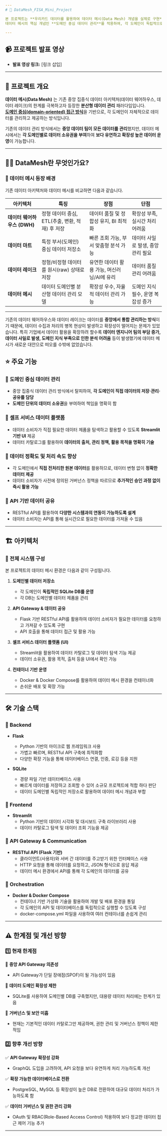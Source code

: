 ```yaml
---
# 👾 DataMesh_FISA_Mini_Project  

본 프로젝트는 **우리카드 데이터를 활용하여 데이터 메시(Data Mesh) 개념을 실제로 구현**한 미니 프로젝트입니다.  
데이터 메시의 핵심 개념인 **도메인 중심 데이터 관리**를 적용하여, 각 도메인이 독립적으로 데이터를 운영하고 활용할 수 있도록 구성하였습니다. **Streamlit을 활용한 간단한 UI**를 구축하여, 사용자가 데이터 제품을 쉽게 탐색하고 조회할 수 있도록 했습니다.  

---
```


## 📹 프로젝트 발표 영상  
- **발표 영상 링크:** [링크 삽입]

---

## 📌 프로젝트 개요  
**데이터 메시(Data Mesh)** 는 기존 중앙 집중식 데이터 아키텍처(데이터 웨어하우스, 데이터 레이크)의 한계를 극복하고자 등장한 **분산형 데이터 관리** 패러다임입니다.  
<u>**도메인 중심(domain-oriented) 접근 방식**</u>을 기반으로, 각 도메인이 자체적으로 데이터를 관리하고 제공하는 방식입니다.  

기존의 데이터 관리 방식에서는 **중앙 데이터 팀이 모든 데이터를 관리**했지만, 데이터 메시에서는 **각 도메인별로 데이터 소유권을 부여**하여 **보다 유연하고 확장성 높은 데이터 운영**이 가능합니다.  

---
## 🙋‍♀️ DataMesh란 무엇인가요?  

### **📌 데이터 메시 등장 배경**  

기존 데이터 아키텍처와 데이터 메시를 비교하면 다음과 같습니다.  

| 아키텍처 | 특징 | 장점 | 단점 |
| --- | --- | --- | --- |
| **데이터 웨어하우스 (DWH)** | 정형 데이터 중심, ETL(추출, 변환, 적재) 후 저장 | 데이터 품질 및 정합성 유지, BI 최적화 | 확장성 부족, 실시간 처리 어려움 |
| **데이터 마트** | 특정 부서(도메인) 중심 데이터 저장소 | 빠른 조회 가능, 부서 맞춤형 분석 가능 | 데이터 사일로 발생, 중앙 관리 필요 |
| **데이터 레이크** | 정형/비정형 데이터를 원시(raw) 상태로 저장 | 유연한 데이터 활용 가능, 머신러닝/AI에 유리 | 데이터 품질 관리 어려움 |
| **데이터 메시** | 데이터 도메인별 분산형 데이터 관리 모델 | 확장성 우수, 자율적 데이터 관리 가능 | 도메인 지식 필수, 운영 복잡성 증가 |


---
기존의 데이터 웨어하우스와 데이터 레이크는 데이터를 **중앙에서 통합 관리하는 방식**이기 때문에, 데이터 수집과 처리의 병목 현상이 발생하고 확장성이 떨어지는 문제가 있었습니다. 특히 기업에서 데이터 활용을 확장하려 할수록 **데이터 엔지니어 팀의 부담 증가, 데이터 사일로 발생, 도메인 지식 부족으로 인한 분석 어려움** 등이 발생했기에 데이터 메시가 새로운 대안으로 떠오를 수밖에 없었습니다.   


## ⭐️ 주요 기능  

### 🔹 **도메인 중심 데이터 관리**  
- 중앙 집중식 데이터 관리 방식에서 탈피하여, **각 도메인이 직접 데이터의 저장·관리·공유를 담당**  
- **도메인 단위의 데이터 소유권**을 부여하여 책임을 명확히 함  

### 🔹 **셀프 서비스 데이터 플랫폼**  
- 데이터 소비자가 직접 필요한 데이터 제품을 탐색하고 활용할 수 있도록 **Streamlit 기반 UI** 제공  
- 데이터 카탈로그를 활용하여 **데이터의 출처, 관리 정책, 활용 목적을 명확히 기술**  

### 🔹 **데이터 정확도 및 처리 속도 향상**  
- 각 도메인에서 **직접 전처리한 원본 데이터**를 활용하므로, 데이터 변형 없이 **정확한 데이터 제공**  
- 데이터 소비자가 사전에 정의된 거버넌스 정책을 따르므로 **추가적인 승인 과정 없이 즉시 활용 가능**  

### 🔹 **API 기반 데이터 공유**  
- RESTful API를 활용하여 **다양한 시스템과의 연동이 가능하도록 설계**  
- 데이터 소비자는 API를 통해 실시간으로 필요한 데이터를 가져올 수 있음  

---

## 🏗️ 아키텍처  

### **📌 전체 시스템 구성**  

본 프로젝트의 데이터 메시 환경은 다음과 같이 구성됩니다.  

1. **도메인별 데이터 저장소**  
   - 각 도메인이 **독립적인 SQLite DB를 운영**  
   - 각 DB는 도메인별 데이터 제품을 관리  

2. **API Gateway & 데이터 공유**  
   - Flask 기반 RESTful API를 활용하여 데이터 소비자가 필요한 데이터를 요청하고 가져갈 수 있도록 구현  
   - API 호출을 통해 데이터 접근 및 활용 가능  

3. **셀프 서비스 데이터 플랫폼 (UI)**  
   - Streamlit을 활용하여 데이터 카탈로그 및 데이터 탐색 기능 제공  
   - 데이터 소유권, 활용 목적, 출처 등을 UI에서 확인 가능  

4. **컨테이너 기반 운영**  
   - Docker & Docker Compose를 활용하여 데이터 메시 환경을 컨테이너화  
   - 손쉬운 배포 및 확장 가능  

---

## 🛠️ 기술 스택  

### **🔹 Backend**  
- **Flask**
  - Python 기반의 마이크로 웹 프레임워크  사용
  - 가볍고 빠르며, RESTful API 구축에 최적화함
  - 다양한 확장 기능을 통해 데이터베이스 연결, 인증, 로깅 등을 지원

- **SQLite**  
  - 경량 파일 기반 데이터베이스 사용
  - 빠르게 데이터를 저장하고 조회할 수 있어 소규모 프로젝트에 적합 하다 판단
  - 데이터 도메인별 독립적인 저장소로 활용하여 데이터 메시 개념과 부합

### **🔹 Frontend**  
- **Streamlit**  
  - Python 기반의 데이터 시각화 및 대시보드 구축 라이브러리 사용
  - 데이터 카탈로그 탐색 및 데이터 조회 기능을 제공

### **🔹 API Gateway & Communication**  
- **RESTful API (Flask 기반)**  
  - 클라이언트(사용자)와 서버 간 데이터를 주고받기 위한 인터페이스 사용
  - HTTP 요청을 통해 데이터를 요청하고, JSON 형식으로 응답 제공
  - 데이터 메시 환경에서 API를 통해 각 도메인의 데이터를 공유

### **🔹 Orchestration**  
- **Docker & Docker Compose**  
  - 컨테이너 기반 가상화 기술을 활용하여 개발 및 배포 환경을 통일
  - 각 도메인의 API 및 데이터베이스를 독립적으로 실행할 수 있도록 구성  
  - docker-compose.yml 파일을 사용하여 여러 컨테이너를 손쉽게 관리

---

## ⚠️ 한계점 및 개선 방향  

### **1️⃣ 현재 한계점**  
🚧 **중앙 API Gateway 의존성**  
- API Gateway가 단일 장애점(SPOF)이 될 가능성이 있음  

🚧 **데이터 도메인 확장성 제한**  
- SQLite를 사용하여 도메인별 DB를 구축했지만, 대용량 데이터 처리에는 한계가 있음  

🚧 **거버넌스 및 보안 미흡**  
- 현재는 기본적인 데이터 카탈로그만 제공하며, 권한 관리 및 거버넌스 정책이 제한적임  

### **2️⃣ 향후 개선 방향**  
✅ **API Gateway 확장성 강화**  
- GraphQL 도입을 고려하여, API 요청을 보다 유연하게 처리 가능하도록 개선  

✅ **확장 가능한 데이터베이스로 전환**  
- PostgreSQL, MySQL 등 확장성이 높은 DB로 전환하여 대규모 데이터 처리가 가능하도록 함  

✅ **데이터 거버넌스 및 권한 관리 강화**  
- OAuth 및 RBAC(Role-Based Access Control) 적용하여 보다 정교한 데이터 접근 제어 기능 추가  

---
